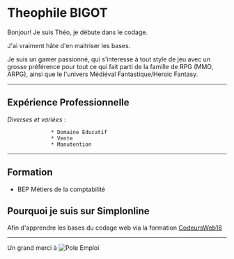 # __Theophile BIGOT__

Bonjour! Je suis Théo, je débute dans le codage.

J'ai vraiment hâte d'en maitriser les bases.

Je suis un gamer passionné, qui s'interesse à tout style de jeu avec un grosse  préférence pour tout ce qui fait parti de la famille de RPG (MMO, ARPG), ainsi que le l'univers Médiéval Fantastique/Heroic Fantasy.

----------

## __Expérience Professionnelle__

*Diverses et variées* :

                  * Domaine Éducatif
                  * Vente
                  * Manutention

----------

## __Formation__

* BEP Métiers de la comptabilité



## __Pourquoi je suis sur Simplonline__

Afin d'apprendre les bases du codage web via la formation [CodeursWeb18](https://www.codeursweb18.fr)

----------

Un grand merci à
![Pole Emploi](https://image.jimcdn.com/app/cms/image/transf/none/path/sb31bb40a0d3446a1/image/i734f4cf6199f2ce2/version/1482319177/image.jpg)
